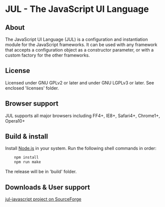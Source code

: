 JUL - The JavaScript UI Language
================================

About
-----

The JavaScript UI Language (JUL) is a configuration and instantiation module 
for the JavaScript frameworks.
It can be used with any framework that accepts a configuration object 
as a constructor parameter, or with a custom factory for the other frameworks.

License
-------
 
 Licensed under GNU GPLv2 or later and under GNU LGPLv3 or later. See enclosed 'licenses' folder.
 
Browser support
---------------

JUL supports all major browsers including FF4+, IE8+, Safari4+, Chrome1+, Opera10+ 

Build & install
---------------

Install [Node.js](https://nodejs.org/) in your system.
Run the following shell commands in order:

``` bash
	npm install
	npm run make
```
The release will be in 'build' folder.

Downloads & User support
------------------------

[jul-javascript project on SourceForge](http://sourceforge.net/projects/jul-javascript/)

